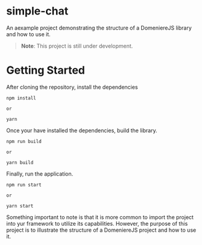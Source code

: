 # simple-chat
An aexample project demonstrating the structure of a DomeniereJS library and how to use it.

> **Note**: This project is still under development.

# Getting Started
After cloning the repository, install the dependencies
```
npm install 

or

yarn
```

Once your have installed the dependencies, build the library.
```
npm run build

or

yarn build
```
Finally, run the application.
```
npm run start

or

yarn start
```

Something important to note is that it is more common to import the project into yur framework to utilize its capabilities. However, the purpose of this project is to illustrate the structure of a DomeniereJS project and how to use it.
